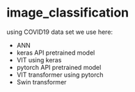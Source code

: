 # image_classification
using COVID19 data set
we use here:
 - ANN 
 - keras API pretrained model
 - VIT using keras 
 - pytorch API pretrained model
 - VIT transformer using pytorch
 - Swin transformer
